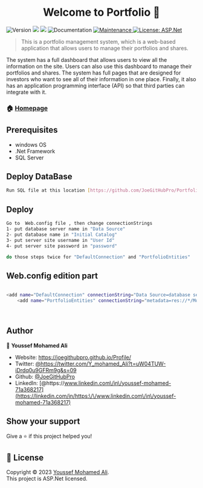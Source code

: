 <h1 align="center">Welcome to Portfolio 👋</h1>
<p>
 <img alt="Version" src="https://img.shields.io/badge/version-1.0.0-blue.svg?cacheSeconds=2592000" />
  <img src="https://img.shields.io/badge/SQL%20Server-2019-yellow" />
  <img src="https://img.shields.io/badge/ASP.Net-4.7.2-%23790c91" />
  <a target="_blank">
    <img alt="Documentation" src="https://img.shields.io/badge/documentation-no-brightgreen.svg" />
  </a>
  <a href="https://github.com/JoeGitHubPro/Portfolio](https://github.com/JoeGitHubPro/Portfolio)" target="_blank">
    <img alt="Maintenance" src="https://img.shields.io/badge/Maintained%3F-yes-green.svg" />
  </a>
  <a href="https://github.com/kefranabg/readme-md-generator/blob/master/LICENSE" target="_blank">
    <img alt="License: ASP.Net" src="https://img.shields.io/github/license/JoeGitHubPro/TravelAgancyPro" />
  </a>
</p>

> This is a portfolio management system, which is a web-based application that allows users to manage their portfolios and shares.

The system has a full dashboard that allows users to view all the information on the site. Users can also use this dashboard to manage their portfolios and shares. The system has full pages that are designed for investors who want to see all of their information in one place. Finally, it also has an application programming interface (API) so that third parties can integrate with it.
### 🏠 [Homepage](https://github.com/JoeGitHubPro/Portfolio)
## Prerequisites

- windows OS 
- .Net Framework 
- SQL Server
## Deploy DataBase

```sh
Run SQL file at this location [https://github.com/JoeGitHubPro/Portfolio/blob/main/PortfolioSQLQuery.sql] on database server
```

## Deploy

```sh
Go to  Web.config file , then change connectionStrings 
1- put database server name in "Data Source" 
2- put database name in "Initial Catalog"
3- put server site username in "User Id"
4- put server site password in "password"

do those steps twice for "DefaultConnection" and "PortfolioEntities"
```



## Web.config edition part

```sh

<add name="DefaultConnection" connectionString="Data Source=database server name;Initial Catalog=database name ;User Id=username;Password= password;Integrated Security=True" providerName="System.Data.SqlClient" />
    <add name="PortfolioEntities" connectionString="metadata=res://*/Model1.csdl|res://*/Model1.ssdl|res://*/Model1.msl;provider=System.Data.SqlClient;provider connection string=&quot;Data Source=database server name;Initial Catalog=database name ;User Id=username;Password= password;integrated security=True;MultipleActiveResultSets=True;App=EntityFramework&quot;" providerName="System.Data.EntityClient" />
	  
	
```
## Author

👤 **Youssef Mohamed Ali**

* Website: https://joegithubpro.github.io/Profile/
* Twitter: [@https:\/\/twitter.com\/Y\_mohamed\_Ali?t=uW04TUW-iDrdq0u9GFRm9g&s=09](https://twitter.com/https:\/\/twitter.com\/Y\_mohamed\_Ali?t=uW04TUW-iDrdq0u9GFRm9g&s=09)
* Github: [@JoeGitHubPro](https://github.com/JoeGitHubPro)
* LinkedIn: [@https:\/\/www.linkedin.com\/in\/youssef-mohamed-71a368217](https://linkedin.com/in/https:\/\/www.linkedin.com\/in\/youssef-mohamed-71a368217)

## Show your support

Give a ⭐️ if this project helped you!

## 📝 License

Copyright © 2023 [Youssef Mohamed Ali](https://github.com/JoeGitHubPro).<br />
This project is ASP.Net licensed.



